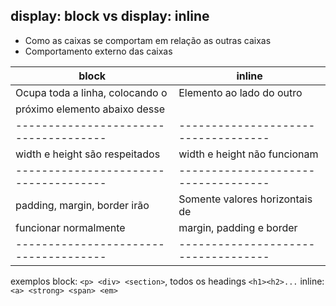 ## display: block vs display: inline

- Como as caixas se comportam em relação as outras caixas
- Comportamento externo das caixas

| **block**                           | **inline**                        |
|-------------------------------------|-----------------------------------|
| Ocupa toda a linha, colocando o     | Elemento ao lado do outro         |
| próximo elemento abaixo desse       |                                   |
|-------------------------------------|-----------------------------------|
| width e height são respeitados      | width e height não funcionam      |
|-------------------------------------|-----------------------------------|
| padding, margin, border irão        | Somente valores horizontais de    |
| funcionar normalmente               | margin, padding e border          |
|-------------------------------------|-----------------------------------|

exemplos
block: `<p> <div> <section>`, todos os headings `<h1><h2>...`
inline: `<a> <strong> <span> <em>`
